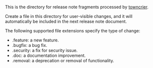 This is the directory for release note fragments processed by
[towncrier](https://github.com/hawkowl/towncrier).

Create a file in this directory for user-visible changes, and it will automatically be included in the next release note document.

The following supported file extensions specify the type of change:

 - .feature: a new feature.
 - .bugfix: a bug fix.
 - .security: a fix for security issue.
 - .doc: a documentation improvement.
 - .removal: a deprecation or removal of functionality.
